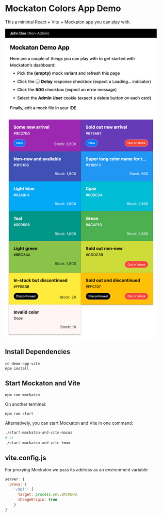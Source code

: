 # Mockaton Colors App Demo

This a minimal React + Vite + Mockaton app you can play with.

<img src="./pixaton-tests/pic-for-readme.vp500x800.light.gold.png" alt="Mockaton Demo App Screenshot" width="500" />


## Install Dependencies
```
cd demo-app-vite
npm install
```


## Start Mockaton and Vite
```sh
npm run mockaton
```

On another terminal:
```sh
npm run start  
```

Alternatively, you can start Mockaton and Vite in one command:

```sh
./start-mockaton-and-vite-macos
# or
./start-mockaton-and-vite-tmux
```


## vite.config.js

For proxying Mockaton we pass its address as an environment variable:

```js 
server: {
  proxy: {
    '/api': {
      target: process.env.BACKEND,
      changeOrigin: true
    }
}
```
